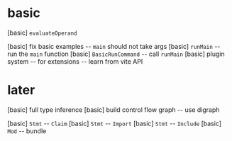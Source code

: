 # basic

[basic] `evaluateOperand`

[basic] fix basic examples -- `main` should not take args
[basic] `runMain` -- run the `main` function
[basic] `BasicRunCommand` -- call `runMain`
[basic] plugin system -- for extensions -- learn from vite API

# later

[basic] full type inference
[basic] build control flow graph -- use digraph

[basic] `Stmt` -- `Claim`
[basic] `Stmt` -- `Import`
[basic] `Stmt` -- `Include`
[basic] `Mod` -- bundle
